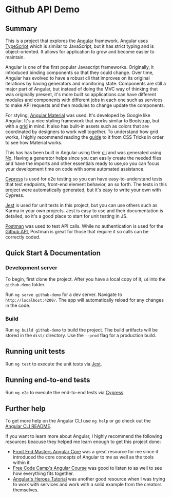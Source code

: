 # Github API Demo

## Summary
This is a project that explores the [Angular](https://angular.io/) framework.  Angular uses [TypeScript](https://www.typescriptlang.org/) which is similar to JavaScript, but it has strict typing and is object-oriented.  It allows for application to grow and become easier to maintain.  

Angular is one of the first popular Javascript frameworks.  Originally, it introduced binding components so that they could change.  Over time, Angular has evolved to have a robust cli that improves on its original iterations by having generators and monitoring state.  Components are still a major part of Angular, but instead of doing the MVC way of thinking that was originally present, it's more built so applications can have different modules and components with different jobs in each one such as services to make API requests and then modules to change update the components.  

For styling, [Angular Material](https://material.angular.io/) was used.  It's developed by Google like Angular.  It's a nice styling framework that works similar to Bootstrap, but with a [grid](https://cssreference.io/css-grid/) in mind.  It also has built-in assets such as colors that are coordinated by designers to work well together. To understand how grid works, I highly recommend reading the [guide](https://css-tricks.com/snippets/css/complete-guide-grid/) to it from CSS Tricks in order to see how Material works.

This has has been built in Angular using their [cli](https://cli.angular.io/) and was generated using [Nx](https://nx.dev).  Having a generator helps since you can easily create the needed files and have the imports and other essentials ready to use,so you can focus your development time on code with some automated assistance.  

[Cypress](https://www.cypress.io/) is used for e2e testing so you can have easy-to-understand tests that test endpoints, front-end element behavior, an so forth. The tests in this project were automatically generated, but it's easy to write your own with Cypress. 

[Jest](https://jestjs.io/) is used for unit tests in this project, but you can use others such as Karma in your own projects.  Jest is easy to use and their documentation is detailed, so it's a good place to start for unit testing in JS.

[Postman](https://www.getpostman.com/) was used to test API calls.  While no authentication is used for the [Github API](https://developer.github.com/v3/), Postman is great for those that require it so calls can be correctly coded. 


## Quick Start & Documentation

### Development server
To begin, first clone the project. After you have a local copy of it, `cd` into the `github-demo` folder.  

Run `ng serve github-demo` for a dev server. Navigate to `http://localhost:4200/`. The app will automatically reload for any changes in the code.

### Build

Run `ng build github-demo` to build the project. The build artifacts will be stored in the `dist/` directory. Use the `--prod` flag for a production build.

## Running unit tests

Run `ng test` to execute the unit tests via [Jest](https://karma-runner.github.io).

## Running end-to-end tests

Run `ng e2e` to execute the end-to-end tests via [Cypress](http://www.protractortest.org/).

## Further help

To get more help on the Angular CLI use `ng help` or go check out the [Angular CLI README](https://github.com/angular/angular-cli/blob/master/README.md).

If you want to learn more about Angular, I highly recommend the following resources beacuse they helped me learn enough to get this project done:
* [Front End Masters Angular Core](https://frontendmasters.com/workshops/angular-core/) was a great resource for me since it introduced the core concepts of Angular to me as well as the tools within it.
* [Free Code Camp's Angular Course](https://www.youtube.com/watch?v=2OHbjep_WjQ) was good to listen to as well to see how everything fits together.
* [Angular's Heroes Tutorial](https://angular.io/tutorial) was another good resource when I was trying to work with services and work with a solid example from the creators themselves.

